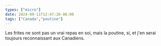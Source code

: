 ```yaml
---
types: ["micro"]
date: 2024-09-11T12:47:26-06:00
tags: ["Canada","poutine"]
---
```

Les frites ne sont pas un vrai repas en soi, mais la poutine, si, et j'en serai toujours reconnaissant aux Canadiens.
